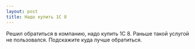 ```yaml
---
layout: post 
title: Надо купить 1С 8 
--- 
```

Решил обратиться в компанию, надо купить 1С 8. Раньше такой услугой не пользовался. Подскажите куда лучше обратиться.